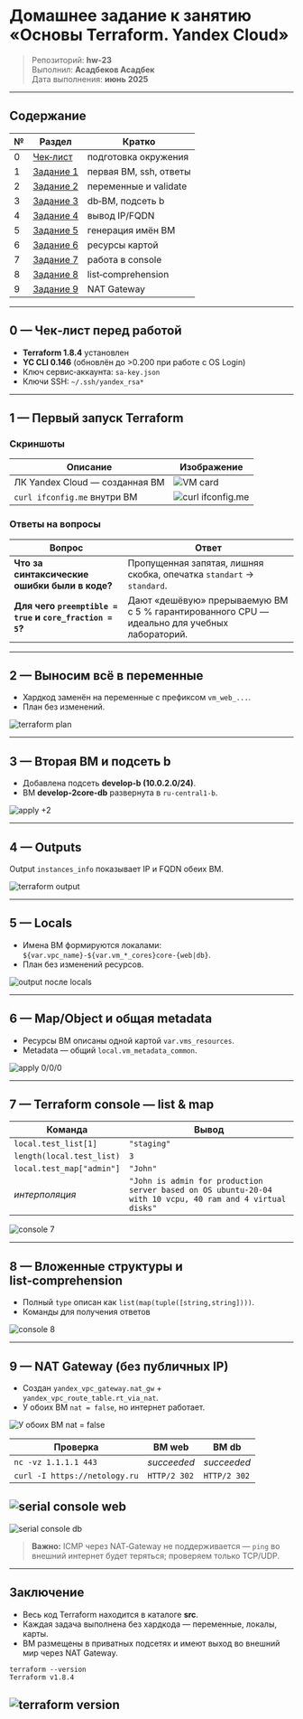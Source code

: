 # Домашнее задание к занятию «Основы Terraform. Yandex Cloud»

> Репозиторий: **hw‑23**  
> Выполнил: **Асадбеков Асадбек**  
> Дата выполнения: **июнь 2025**

---

## Содержание
| № | Раздел | Кратко |
|---|--------|--------|
| 0 | [Чек‑лист](#чек-лист) | подготовка окружения |
| 1 | [Задание 1](#1-—-первый-запуск-terraform) | первая ВМ, ssh, ответы |
| 2 | [Задание 2](#2-—-выносить-все-в-переменные) | переменные и validate |
| 3 | [Задание 3](#3-—-вторая-вм-и-подсеть) | db‑ВМ, подсеть b |
| 4 | [Задание 4](#4-—-outputs) | вывод IP/FQDN |
| 5 | [Задание 5](#5-—-locals) | генерация имён ВМ |
| 6 | [Задание 6](#6-—-map-object-и-общая-metadata) | ресурсы картой |
| 7 | [Задание 7](#7-—-terraform-console-—-list--map) | работа в console |
| 8 | [Задание 8](#8-—-console-—-вложенные-структуры) | list‑comprehension |
| 9 | [Задание 9](#nat-gateway) | NAT Gateway |

---

## <a name="#чек-лист"></a>0 — Чек‑лист перед работой
* **Terraform 1.8.4** установлен
* **YC CLI 0.146** (обновлён до >0.200 при работе с OS Login)
* Ключ сервис‑аккаунта: `sa-key.json`
* Ключи SSH: `~/.ssh/yandex_rsa*`

---

## <a name="#1-—-первый-запуск-terraform"></a>1 — Первый запуск Terraform

### Скриншоты
| Описание | Изображение |
|---|---|
| ЛК Yandex Cloud — созданная ВМ | ![VM card](https://github.com/asad-bekov/hw-23/raw/main/img/1.png) |
| `curl ifconfig.me` внутри ВМ | ![curl ifconfig.me](https://github.com/asad-bekov/hw-23/raw/main/img/2.png) |

### Ответы на вопросы
| Вопрос | Ответ |
|---|---|
| **Что за синтаксические ошибки были в коде?** | Пропущенная запятая, лишняя скобка, опечатка `standart` → `standard`. |
| **Для чего `preemptible = true` и `core_fraction = 5`?** | Дают «дешёвую» прерываемую ВМ с 5 % гарантированного CPU — идеально для учебных лабораторий. |

---

## <a name="#2-—-выносить-все-в-переменные"></a>2 — Выносим всё в переменные

* Хардкод заменён на переменные с префиксом `vm_web_...`.
* План без изменений.

![terraform plan](https://github.com/asad-bekov/hw-23/raw/main/img/3.png)

---

## <a name="#3-—-вторая-вм-и-подсеть"></a>3 — Вторая ВМ и подсеть b

* Добавлена подсеть **develop‑b (10.0.2.0/24)**.
* ВМ **develop‑2core‑db** развернута в `ru‑central1‑b`.

![apply +2](https://github.com/asad-bekov/hw-23/raw/main/img/4.png)

---

## <a name="#4-—-outputs"></a>4 — Outputs

Output `instances_info` показывает IP и FQDN обеих ВМ.

![terraform output](https://github.com/asad-bekov/hw-23/raw/main/img/5.png)

---

## <a name="#5-—-locals"></a>5 — Locals

* Имена ВМ формируются локалами: `${var.vpc_name}-${var.vm_*_cores}core-{web|db}`.
* План без изменений ресурсов.

![output после locals](https://github.com/asad-bekov/hw-23/raw/main/img/6.png)

---

## <a name="#6-—-map-object-и-общая-metadata"></a>6 — Map/Object и общая metadata

* Ресурсы ВМ описаны одной картой `var.vms_resources`.
* Metadata — общий `local.vm_metadata_common`.

![apply 0/0/0](https://github.com/asad-bekov/hw-23/raw/main/img/7.png)

---

## <a name="#7-—-terraform-console-—-list--map"></a>7 — Terraform console — list & map

| Команда | Вывод |
|---|---|
| `local.test_list[1]` | `"staging"` |
| `length(local.test_list)` | `3` |
| `local.test_map["admin"]` | `"John"` |
| *интерполяция* | `"John is admin for production server based on OS ubuntu-20-04 with 10 vcpu, 40 ram and 4 virtual disks"` |

![console 7](https://github.com/asad-bekov/hw-23/raw/main/img/8.png)

---

## <a name="#8-—-console-—-вложенные-структуры"></a>8 — Вложенные структуры и list‑comprehension

* Полный `type` описан как `list(map(tuple([string,string])))`.
* Команды для получения ответов

![console 8](https://github.com/asad-bekov/hw-23/raw/main/img/9.png)

---

## <a name="#nat-gateway"></a>9 — NAT Gateway (без публичных IP)

* Создан `yandex_vpc_gateway.nat_gw` + `yandex_vpc_route_table.rt_via_nat`.
* У обоих ВМ `nat = false`, но интернет работает.

![У обоих ВМ `nat = false`](https://github.com/asad-bekov/hw-23/raw/main/img/9.1.png)

| Проверка | ВМ web | ВМ db |
|---|---|---|
| `nc -vz 1.1.1.1 443` | *succeeded* | *succeeded* |
| `curl -I https://netology.ru` | `HTTP/2 302` | `HTTP/2 302` |


![serial console web](https://github.com/asad-bekov/hw-23/raw/main/img/10.png)
---
![serial console db](https://github.com/asad-bekov/hw-23/raw/main/img/11.png)

> **Важно:** ICMP через NAT‑Gateway не поддерживается — `ping` во внешний
> интернет будет теряться; проверяем только TCP/UDP.

---

## Заключение

* Весь код Terraform находится в каталоге **src**.  
* Каждая задача выполнена без хардкода — переменные, локалы, карты.  
* ВМ размещены в приватных подсетях и имеют выход во внешний мир через NAT Gateway.

```shell
terraform --version
Terraform v1.8.4
```
![terraform version](https://github.com/asad-bekov/hw-23/raw/main/img/12.png)
---
